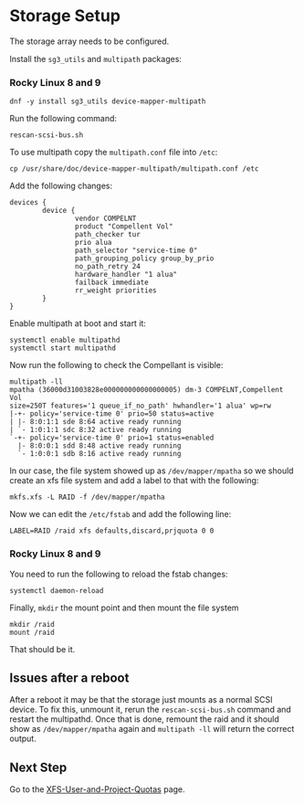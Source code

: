 # Storage Setup

The storage array needs to be configured.

Install the `sg3_utils` and `multipath` packages:

### Rocky Linux 8 and 9

    dnf -y install sg3_utils device-mapper-multipath

Run the following command:

    rescan-scsi-bus.sh

To use multipath copy the `multipath.conf` file into `/etc`:

    cp /usr/share/doc/device-mapper-multipath/multipath.conf /etc

Add the following changes:

    devices {
            device {
                    vendor COMPELNT
                    product "Compellent Vol"
                    path_checker tur
                    prio alua
                    path_selector "service-time 0"
                    path_grouping_policy group_by_prio
                    no_path_retry 24
                    hardware_handler "1 alua"
                    failback immediate
                    rr_weight priorities
            }
    }

Enable multipath at boot and start it:

    systemctl enable multipathd
    systemctl start multipathd

Now run the following to check the Compellant is visible:

    multipath -ll
    mpatha (36000d31003828e000000000000000005) dm-3 COMPELNT,Compellent Vol
    size=250T features='1 queue_if_no_path' hwhandler='1 alua' wp=rw
    |-+- policy='service-time 0' prio=50 status=active
    | |- 8:0:1:1 sde 8:64 active ready running
    | `- 1:0:1:1 sdc 8:32 active ready running
    `-+- policy='service-time 0' prio=1 status=enabled
      |- 8:0:0:1 sdd 8:48 active ready running
      `- 1:0:0:1 sdb 8:16 active ready running

In our case, the file system showed up as `/dev/mapper/mpatha` so we should create an xfs file system and add a label to that with the following:

    mkfs.xfs -L RAID -f /dev/mapper/mpatha

Now we can edit the `/etc/fstab` and add the following line:

    LABEL=RAID /raid xfs defaults,discard,prjquota 0 0

### Rocky Linux 8 and 9

You need to run the following to reload the fstab changes:

    systemctl daemon-reload

Finally, `mkdir` the mount point and then mount the file system

    mkdir /raid
    mount /raid

That should be it.

## Issues after a reboot

After a reboot it may be that the storage just mounts as a normal SCSI device. To fix this, unmount it, rerun the `rescan-scsi-bus.sh` command and restart the multipathd. Once that is done, remount the raid and it should show as `/dev/mapper/mpatha` again and `multipath -ll` will return the correct output.

## Next Step

Go to the [XFS-User-and-Project-Quotas](XFS-User-and-Project-Quotas.md) page.
